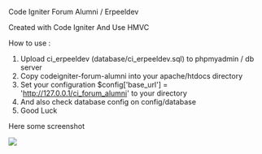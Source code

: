 Code Igniter Forum Alumni / Erpeeldev 

Created with Code Igniter And Use HMVC


How to use :

1. Upload ci_erpeeldev (database/ci_erpeeldev.sql) to phpmyadmin / db server
2. Copy codeigniter-forum-alumni into your apache/htdocs directory
3. Set your configuration $config['base_url']	= 'http://127.0.0.1/ci_forum_alumni' to your directory
4. And also check database config on config/database
5. Good Luck


Here some screenshot

![]({{site.baseurl}}/http://s31.postimg.org/a5cvfiohn/image.png)

